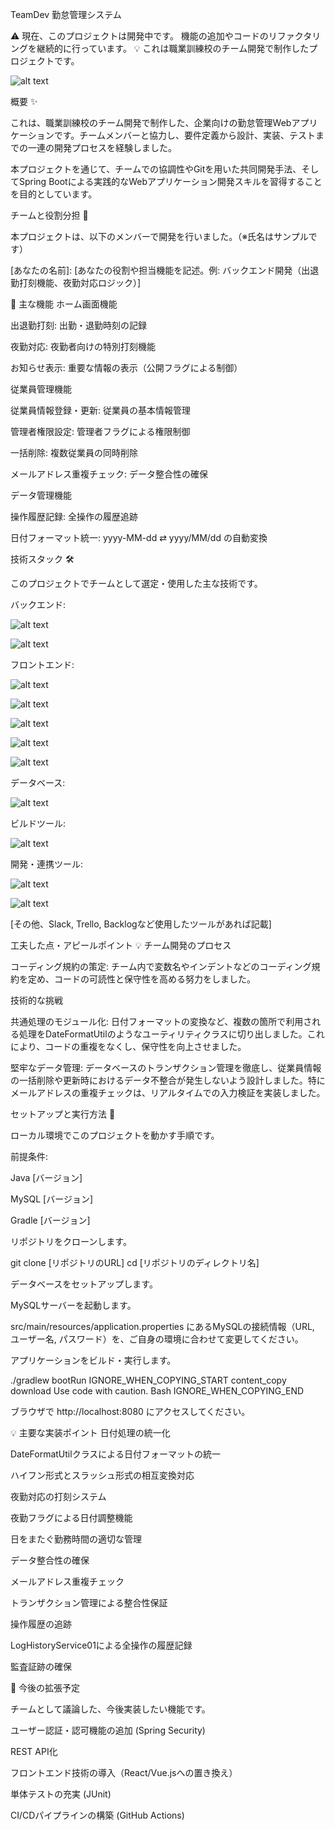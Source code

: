 TeamDev 勤怠管理システム

⚠️ 現在、このプロジェクトは開発中です。 機能の追加やコードのリファクタリングを継続的に行っています。
💡 これは職業訓練校のチーム開発で制作したプロジェクトです。

![alt text](ここに画像のURLやパスを記載)

概要 ✨

これは、職業訓練校のチーム開発で制作した、企業向けの勤怠管理Webアプリケーションです。チームメンバーと協力し、要件定義から設計、実装、テストまでの一連の開発プロセスを経験しました。

本プロジェクトを通じて、チームでの協調性やGitを用いた共同開発手法、そしてSpring Bootによる実践的なWebアプリケーション開発スキルを習得することを目的としています。

チームと役割分担 👥

本プロジェクトは、以下のメンバーで開発を行いました。（※氏名はサンプルです）

[山田 太郎]: プロジェクトリーダー、バックエンド開発（従業員管理機能）、DB設計

[鈴木 花子]: フロントエンド開発（HTML/CSS）、UI/UXデザイン

[佐藤 次郎]: バックエンド開発（お知らせ機能）、テスト設計・実施

[あなたの名前]: [あなたの役割や担当機能を記述。例: バックエンド開発（出退勤打刻機能、夜勤対応ロジック）]

🌟 主な機能
ホーム画面機能

出退勤打刻: 出勤・退勤時刻の記録

夜勤対応: 夜勤者向けの特別打刻機能

お知らせ表示: 重要な情報の表示（公開フラグによる制御）

従業員管理機能

従業員情報登録・更新: 従業員の基本情報管理

管理者権限設定: 管理者フラグによる権限制御

一括削除: 複数従業員の同時削除

メールアドレス重複チェック: データ整合性の確保

データ管理機能

操作履歴記録: 全操作の履歴追跡

日付フォーマット統一: yyyy-MM-dd ⇄ yyyy/MM/dd の自動変換

技術スタック 🛠️

このプロジェクトでチームとして選定・使用した主な技術です。

バックエンド:

![alt text](https://img.shields.io/badge/Java-ED8B00?style=for-the-badge&logo=java&logoColor=white)

![alt text](https://img.shields.io/badge/Spring-6DB33F?style=for-the-badge&logo=spring&logoColor=white)

フロントエンド:

![alt text](https://img.shields.io/badge/HTML5-E34F26?style=for-the-badge&logo=html5&logoColor=white)

![alt text](https://img.shields.io/badge/CSS3-1572B6?style=for-the-badge&logo=css3&logoColor=white)

![alt text](https://img.shields.io/badge/JavaScript-F7DF1E?style=for-the-badge&logo=javascript&logoColor=black)

![alt text](https://img.shields.io/badge/jQuery-0769AD?style=for-the-badge&logo=jquery&logoColor=white)

![alt text](https://img.shields.io/badge/Thymeleaf-005F0F?style=for-the-badge&logo=Thymeleaf&logoColor=white)

データベース:

![alt text](https://img.shields.io/badge/MySQL-4479A1?style=for-the-badge&logo=mysql&logoColor=white)

ビルドツール:

![alt text](https://img.shields.io/badge/Gradle-02303A?style=for-the-badge&logo=gradle&logoColor=white)

開発・連携ツール:

![alt text](https://img.shields.io/badge/Git-F05032?style=for-the-badge&logo=git&logoColor=white)

![alt text](https://img.shields.io/badge/GitHub-181717?style=for-the-badge&logo=github&logoColor=white)

[その他、Slack, Trello, Backlogなど使用したツールがあれば記載]

工夫した点・アピールポイント 💡
チーム開発のプロセス

コーディング規約の策定:
チーム内で変数名やインデントなどのコーディング規約を定め、コードの可読性と保守性を高める努力をしました。

技術的な挑戦

共通処理のモジュール化:
日付フォーマットの変換など、複数の箇所で利用される処理をDateFormatUtilのようなユーティリティクラスに切り出しました。これにより、コードの重複をなくし、保守性を向上させました。

堅牢なデータ管理:
データベースのトランザクション管理を徹底し、従業員情報の一括削除や更新時におけるデータ不整合が発生しないよう設計しました。特にメールアドレスの重複チェックは、リアルタイムでの入力検証を実装しました。

セットアップと実行方法 🏁

ローカル環境でこのプロジェクトを動かす手順です。

前提条件:

Java [バージョン]

MySQL [バージョン]

Gradle [バージョン]

リポジトリをクローンします。

git clone [リポジトリのURL]
cd [リポジトリのディレクトリ名]


データベースをセットアップします。

MySQLサーバーを起動します。

src/main/resources/application.properties にあるMySQLの接続情報（URL, ユーザー名, パスワード）を、ご自身の環境に合わせて変更してください。

アプリケーションをビルド・実行します。

./gradlew bootRun
IGNORE_WHEN_COPYING_START
content_copy
download
Use code with caution.
Bash
IGNORE_WHEN_COPYING_END

ブラウザで http://localhost:8080 にアクセスしてください。

💡 主要な実装ポイント
日付処理の統一化

DateFormatUtilクラスによる日付フォーマットの統一

ハイフン形式とスラッシュ形式の相互変換対応

夜勤対応の打刻システム

夜勤フラグによる日付調整機能

日をまたぐ勤務時間の適切な管理

データ整合性の確保

メールアドレス重複チェック

トランザクション管理による整合性保証

操作履歴の追跡

LogHistoryService01による全操作の履歴記録

監査証跡の確保

🎯 今後の拡張予定

チームとして議論した、今後実装したい機能です。

ユーザー認証・認可機能の追加 (Spring Security)

REST API化

フロントエンド技術の導入（React/Vue.jsへの置き換え）

単体テストの充実 (JUnit)

CI/CDパイプラインの構築 (GitHub Actions)

